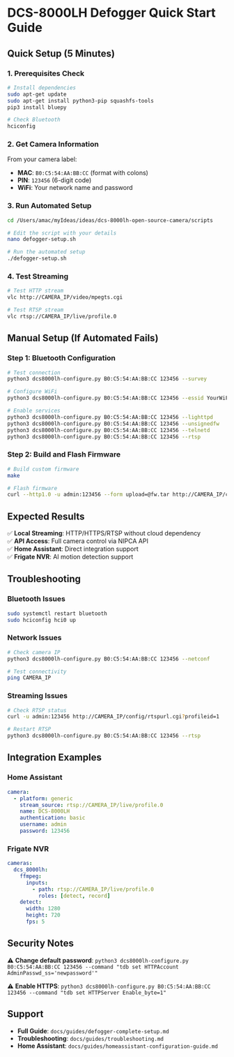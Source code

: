 # DCS-8000LH Defogger Quick Start Guide

## Quick Setup (5 Minutes)

### 1. Prerequisites Check
```bash
# Install dependencies
sudo apt-get update
sudo apt-get install python3-pip squashfs-tools
pip3 install bluepy

# Check Bluetooth
hciconfig
```

### 2. Get Camera Information
From your camera label:
- **MAC**: `B0:C5:54:AA:BB:CC` (format with colons)
- **PIN**: `123456` (6-digit code)
- **WiFi**: Your network name and password

### 3. Run Automated Setup
```bash
cd /Users/amac/myIdeas/ideas/dcs-8000lh-open-source-camera/scripts

# Edit the script with your details
nano defogger-setup.sh

# Run the automated setup
./defogger-setup.sh
```

### 4. Test Streaming
```bash
# Test HTTP stream
vlc http://CAMERA_IP/video/mpegts.cgi

# Test RTSP stream  
vlc rtsp://CAMERA_IP/live/profile.0
```

## Manual Setup (If Automated Fails)

### Step 1: Bluetooth Configuration
```bash
# Test connection
python3 dcs8000lh-configure.py B0:C5:54:AA:BB:CC 123456 --survey

# Configure WiFi
python3 dcs8000lh-configure.py B0:C5:54:AA:BB:CC 123456 --essid YourWiFi --wifipw YourPassword

# Enable services
python3 dcs8000lh-configure.py B0:C5:54:AA:BB:CC 123456 --lighttpd
python3 dcs8000lh-configure.py B0:C5:54:AA:BB:CC 123456 --unsignedfw
python3 dcs8000lh-configure.py B0:C5:54:AA:BB:CC 123456 --telnetd
python3 dcs8000lh-configure.py B0:C5:54:AA:BB:CC 123456 --rtsp
```

### Step 2: Build and Flash Firmware
```bash
# Build custom firmware
make

# Flash firmware
curl --http1.0 -u admin:123456 --form upload=@fw.tar http://CAMERA_IP/config/firmwareupgrade.cgi
```

## Expected Results

✅ **Local Streaming**: HTTP/HTTPS/RTSP without cloud dependency  
✅ **API Access**: Full camera control via NIPCA API  
✅ **Home Assistant**: Direct integration support  
✅ **Frigate NVR**: AI motion detection support  

## Troubleshooting

### Bluetooth Issues
```bash
sudo systemctl restart bluetooth
sudo hciconfig hci0 up
```

### Network Issues
```bash
# Check camera IP
python3 dcs8000lh-configure.py B0:C5:54:AA:BB:CC 123456 --netconf

# Test connectivity
ping CAMERA_IP
```

### Streaming Issues
```bash
# Check RTSP status
curl -u admin:123456 http://CAMERA_IP/config/rtspurl.cgi?profileid=1

# Restart RTSP
python3 dcs8000lh-configure.py B0:C5:54:AA:BB:CC 123456 --rtsp
```

## Integration Examples

### Home Assistant
```yaml
camera:
  - platform: generic
    stream_source: rtsp://CAMERA_IP/live/profile.0
    name: DCS-8000LH
    authentication: basic
    username: admin
    password: 123456
```

### Frigate NVR
```yaml
cameras:
  dcs_8000lh:
    ffmpeg:
      inputs:
        - path: rtsp://CAMERA_IP/live/profile.0
          roles: [detect, record]
    detect:
      width: 1280
      height: 720
      fps: 5
```

## Security Notes

⚠️ **Change default password**: `python3 dcs8000lh-configure.py B0:C5:54:AA:BB:CC 123456 --command "tdb set HTTPAccount AdminPasswd_ss='newpassword'"`

⚠️ **Enable HTTPS**: `python3 dcs8000lh-configure.py B0:C5:54:AA:BB:CC 123456 --command "tdb set HTTPServer Enable_byte=1"`

## Support

- **Full Guide**: `docs/guides/defogger-complete-setup.md`
- **Troubleshooting**: `docs/guides/troubleshooting.md`
- **Home Assistant**: `docs/guides/homeassistant-configuration-guide.md`
